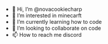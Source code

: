 - 👋 Hi, I’m @novacookiecharp
- 👀 I’m interested in minecarft 
- 🌱 I’m currently learning how to code
- 💞️ I’m looking to collaborate on code
- 📫 How to reach me discord

<!---
novacookiecharp/novacookiecharp is a ✨ special ✨ repository because its `README.md` (this file) appears on your GitHub profile.
You can click the Preview link to take a look at your changes.
--->
